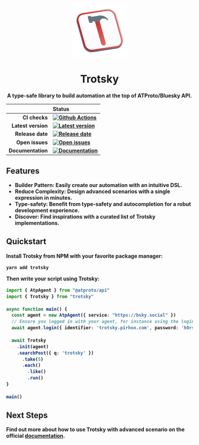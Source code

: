 <p align="center">
  <a href="https://trotsky.pirhoo.com"  align="center">
    <img src="./docs/public/logo-square-light.svg" width="150">
  </a>
  <br>
</p>
<h1 align="center">Trotsky</h1>
<p align="center"><strong>A type-safe library to build automation at the top of ATProto/Bluesky API.<strong></p>

<div align="center">

|      | Status |
| ---: | :--- |
| **CI checks** | [![Github Actions](https://img.shields.io/github/actions/workflow/status/pirhoo/trotsky/main.yml?style=flat-square)](https://github.com/pirhoo/trotsky/actions/workflows/main.yml) |
| **Latest version** | [![Latest version](https://img.shields.io/npm/v/trotsky?style=flat-square&color=success)](https://www.npmjs.com/package/trotsky) |
|   **Release date** | [![Release date](https://img.shields.io/npm/last-update/trotsky?style=flat-square&color=success)](https://github.com/pirhoo/trotsky/releases) |
|    **Open issues** | [![Open issues](https://img.shields.io/github/issues/pirhoo/trotsky?style=flat-square&color=success)](https://github.com/ICIJ/datashare/issues/) |
|  **Documentation** | [![Documentation](https://img.shields.io/badge/Documentation-b92e2e?style=flat-square)](https://trotsky.pirhoo.com) |

</div>

## Features

* **Builder Pattern**: Easily create our automation with an intuitive DSL.
* **Reduce Complexity**: Design advanced scenarios with a single expression in minutes.
* **Type-safety**: Benefit from type-safety and autocompletion for a robut development experience.
* **Discover**: Find inspirations with a curated list of Trotsky implementations.

## Quickstart

Install Trotsky from NPM with your favorite package manager:

```
yarn add trotsky
```

Then write your script using Trotsky:

```ts
import { AtpAgent } from "@atproto/api"
import { Trotsky } from "trotsky"

async function main() {
  const agent = new AtpAgent({ service: "https://bsky.social" })
  // Ensure you logged in with your agent, for instance using the login method
  await agent.login({ identifier: 'trotsky.pirhoo.com', password: 'h0rs3!' })

  await Trotsky
    .init(agent)
    .searchPost({ q: 'trotsky' })
      .take(5)
      .each()
        .like()
        .run()
}

main()
```

## Next Steps

Find out more about how to use Trotsky with advanced scenario on the official [documentation](https://trotsky.pirhoo.com).

